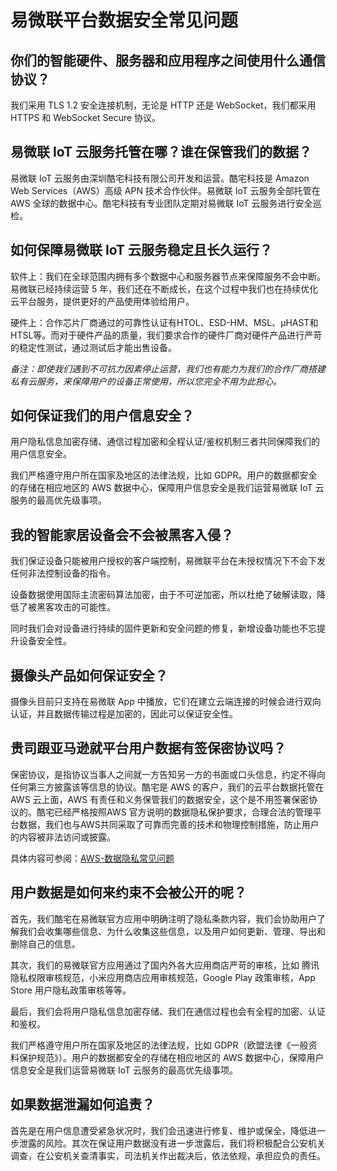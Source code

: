 <!--
 * @Author: Carl
 * @Date: 2020-05-25 19:50:02
 * @LastEditors: Carl
 * @LastEditTime: 2020-08-05 18:00:21
--> 
# 易微联平台数据安全常见问题

## 你们的智能硬件、服务器和应用程序之间使用什么通信协议？

我们采用 TLS 1.2 安全连接机制，无论是 HTTP 还是 WebSocket，我们都采用 HTTPS 和 WebSocket Secure 协议。

## 易微联 IoT 云服务托管在哪？谁在保管我们的数据？

易微联 IoT 云服务由深圳酷宅科技有限公司开发和运营。酷宅科技是 Amazon Web Services（AWS）高级 APN 技术合作伙伴。易微联 IoT 云服务全部托管在 AWS 全球的数据中心。酷宅科技有专业团队定期对易微联 IoT 云服务进行安全巡检。

## 如何保障易微联 IoT 云服务稳定且长久运行？

软件上：我们在全球范围内拥有多个数据中心和服务器节点来保障服务不会中断。易微联已经持续运营 5 年，我们还在不断成长，在这个过程中我们也在持续优化云平台服务，提供更好的产品使用体验给用户。

硬件上：合作芯片厂商通过的可靠性认证有HTOL、ESD-HM、MSL、μHAST和HTSL等。而对于硬件产品的质量，我们要求合作的硬件厂商对硬件产品进行严苛的稳定性测试，通过测试后才能出售设备。

*备注：即使我们遇到不可抗力因素停止运营，我们也有能力为我们的合作厂商搭建私有云服务，来保障用户的设备正常使用，所以您完全不用为此担心。*

## 如何保证我们的用户信息安全？

用户隐私信息加密存储、通信过程加密和全程认证/鉴权机制三者共同保障我们的用户信息安全。

我们严格遵守用户所在国家及地区的法律法规，比如 GDPR。用户的数据都安全的存储在相应地区的 AWS 数据中心，保障用户信息安全是我们运营易微联 IoT 云服务的最高优先级事项。

## 我的智能家居设备会不会被黑客入侵？

我们保证设备只能被用户授权的客户端控制，易微联平台在未授权情况下不会下发任何非法控制设备的指令。

设备数据使用国际主流密码算法加密，由于不可逆加密，所以杜绝了破解读取，降低了被黑客攻击的可能性。

同时我们会对设备进行持续的固件更新和安全问题的修复，新增设备功能也不忘提升设备安全性。

## 摄像头产品如何保证安全？

摄像头目前只支持在易微联 App 中播放，它们在建立云端连接的时候会进行双向认证，并且数据传输过程是加密的，因此可以保证安全性。

## 贵司跟亚马逊就平台用户数据有签保密协议吗？

保密协议，是指协议当事人之间就一方告知另一方的书面或口头信息，约定不得向任何第三方披露该等信息的协议。酷宅是 AWS 的客户，我们的云平台数据托管在 AWS 云上面，AWS 有责任和义务保管我们的数据安全，这个是不用签署保密协议的。酷宅已经严格按照AWS 官方说明的数据隐私保护要求，合理合法的管理平台数据，我们也与AWS共同采取了可靠而完善的技术和物理控制措施，防止用户的内容被非法访问或披露。

具体内容可参阅：[AWS-数据隐私常见问题](https://aws.amazon.com/cn/compliance/data-privacy-faq/)

## 用户数据是如何来约束不会被公开的呢？

首先，我们酷宅在易微联官方应用中明确注明了隐私条款内容，我们会协助用户了解我们会收集哪些信息、为什么收集这些信息，以及用户如何更新、管理、导出和删除自己的信息。

其次，我们的易微联官方应用通过了国内外各大应用商店严苛的审核，比如 腾讯隐私权限审核规范，小米应用商店应用审核规范，Google Play 政策审核，App Store 用户隐私政策审核等等。

最后，我们会将用户隐私信息加密存储、我们在通信过程也会有全程的加密、认证和鉴权。

我们严格遵守用户所在国家及地区的法律法规，比如 GDPR（欧盟法律《一般资料保护规范》）。用户的数据都安全的存储在相应地区的 AWS 数据中心，保障用户信息安全是我们运营易微联 IoT 云服务的最高优先级事项。

## 如果数据泄漏如何追责？

首先是在用户信息遭受紧急状况时，我们会迅速进行修复、维护或保全，降低进一步泄露的风险。其次在保证用户数据没有进一步泄露后，我们将积极配合公安机关调查，在公安机关查清事实，司法机关作出裁决后，依法依规，承担应负的责任。